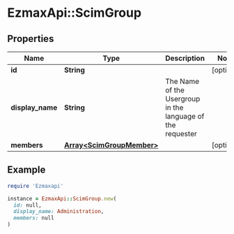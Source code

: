 # EzmaxApi::ScimGroup

## Properties

| Name | Type | Description | Notes |
| ---- | ---- | ----------- | ----- |
| **id** | **String** |  | [optional] |
| **display_name** | **String** | The Name of the Usergroup in the language of the requester |  |
| **members** | [**Array&lt;ScimGroupMember&gt;**](ScimGroupMember.md) |  | [optional] |

## Example

```ruby
require 'Ezmaxapi'

instance = EzmaxApi::ScimGroup.new(
  id: null,
  display_name: Administration,
  members: null
)
```

